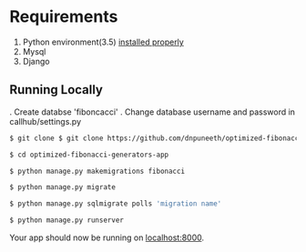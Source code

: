 # Requirements

1) Python environment(3.5) [installed properly](http://install.python-guide.org)
2) Mysql
3) Django

## Running Locally

. Create databse 'fiboncacci'
. Change database username and password in callhub/settings.py

```sh
$ git clone $ git clone https://github.com/dnpuneeth/optimized-fibonacci-generators-app.git

$ cd optimized-fibonacci-generators-app

$ python manage.py makemigrations fibonacci

$ python manage.py migrate

$ python manage.py sqlmigrate polls 'migration name'

$ python manage.py runserver
```

Your app should now be running on [localhost:8000](http://localhost:8000/).
